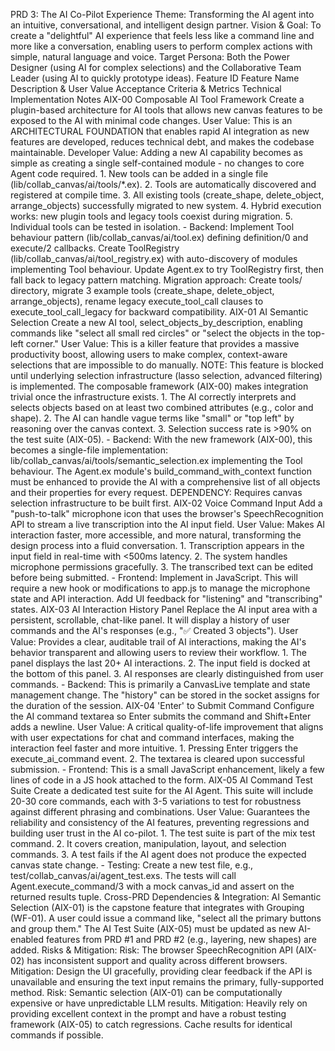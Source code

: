 PRD 3: The AI Co-Pilot Experience
Theme: Transforming the AI agent into an intuitive, conversational, and intelligent design partner.
Vision & Goal: To create a "delightful" AI experience that feels less like a command line and more like a conversation, enabling users to perform complex actions with simple, natural language and voice.
Target Persona: Both the Power Designer (using AI for complex selections) and the Collaborative Team Leader (using AI to quickly prototype ideas).
Feature ID	Feature Name	Description & User Value	Acceptance Criteria & Metrics	Technical Implementation Notes
AIX-00	Composable AI Tool Framework	Create a plugin-based architecture for AI tools that allows new canvas features to be exposed to the AI with minimal code changes. User Value: This is an ARCHITECTURAL FOUNDATION that enables rapid AI integration as new features are developed, reduces technical debt, and makes the codebase maintainable. Developer Value: Adding a new AI capability becomes as simple as creating a single self-contained module - no changes to core Agent code required.	1. New tools can be added in a single file (lib/collab_canvas/ai/tools/*.ex). 2. Tools are automatically discovered and registered at compile time. 3. All existing tools (create_shape, delete_object, arrange_objects) successfully migrated to new system. 4. Hybrid execution works: new plugin tools and legacy tools coexist during migration. 5. Individual tools can be tested in isolation.	- Backend: Implement Tool behaviour pattern (lib/collab_canvas/ai/tool.ex) defining definition/0 and execute/2 callbacks. Create ToolRegistry (lib/collab_canvas/ai/tool_registry.ex) with auto-discovery of modules implementing Tool behaviour. Update Agent.ex to try ToolRegistry first, then fall back to legacy pattern matching. Migration approach: Create tools/ directory, migrate 3 example tools (create_shape, delete_object, arrange_objects), rename legacy execute_tool_call clauses to execute_tool_call_legacy for backward compatibility.
AIX-01	AI Semantic Selection	Create a new AI tool, select_objects_by_description, enabling commands like "select all small red circles" or "select the objects in the top-left corner." User Value: This is a killer feature that provides a massive productivity boost, allowing users to make complex, context-aware selections that are impossible to do manually. NOTE: This feature is blocked until underlying selection infrastructure (lasso selection, advanced filtering) is implemented. The composable framework (AIX-00) makes integration trivial once the infrastructure exists.	1. The AI correctly interprets and selects objects based on at least two combined attributes (e.g., color and shape). 2. The AI can handle vague terms like "small" or "top left" by reasoning over the canvas context. 3. Selection success rate is >90% on the test suite (AIX-05).	- Backend: With the new framework (AIX-00), this becomes a single-file implementation: lib/collab_canvas/ai/tools/semantic_selection.ex implementing the Tool behaviour. The Agent.ex module's build_command_with_context function must be enhanced to provide the AI with a comprehensive list of all objects and their properties for every request. DEPENDENCY: Requires canvas selection infrastructure to be built first.
AIX-02	Voice Command Input	Add a "push-to-talk" microphone icon that uses the browser's SpeechRecognition API to stream a live transcription into the AI input field. User Value: Makes AI interaction faster, more accessible, and more natural, transforming the design process into a fluid conversation.	1. Transcription appears in the input field in real-time with <500ms latency. 2. The system handles microphone permissions gracefully. 3. The transcribed text can be edited before being submitted.	- Frontend: Implement in JavaScript. This will require a new hook or modifications to app.js to manage the microphone state and API interaction. Add UI feedback for "listening" and "transcribing" states.
AIX-03	AI Interaction History Panel	Replace the AI input area with a persistent, scrollable, chat-like panel. It will display a history of user commands and the AI's responses (e.g., "✅ Created 3 objects"). User Value: Provides a clear, auditable trail of AI interactions, making the AI's behavior transparent and allowing users to review their workflow.	1. The panel displays the last 20+ AI interactions. 2. The input field is docked at the bottom of this panel. 3. AI responses are clearly distinguished from user commands.	- Backend: This is primarily a CanvasLive template and state management change. The "history" can be stored in the socket assigns for the duration of the session.
AIX-04	'Enter' to Submit Command	Configure the AI command textarea so Enter submits the command and Shift+Enter adds a newline. User Value: A critical quality-of-life improvement that aligns with user expectations for chat and command interfaces, making the interaction feel faster and more intuitive.	1. Pressing Enter triggers the execute_ai_command event. 2. The textarea is cleared upon successful submission.	- Frontend: This is a small JavaScript enhancement, likely a few lines of code in a JS hook attached to the form.
AIX-05	AI Command Test Suite	Create a dedicated test suite for the AI Agent. This suite will include 20-30 core commands, each with 3-5 variations to test for robustness against different phrasing and combinations. User Value: Guarantees the reliability and consistency of the AI features, preventing regressions and building user trust in the AI co-pilot.	1. The test suite is part of the mix test command. 2. It covers creation, manipulation, layout, and selection commands. 3. A test fails if the AI agent does not produce the expected canvas state change.	- Testing: Create a new test file, e.g., test/collab_canvas/ai/agent_test.exs. The tests will call Agent.execute_command/3 with a mock canvas_id and assert on the returned results tuple.
Cross-PRD Dependencies & Integration:
AI Semantic Selection (AIX-01) is the capstone feature that integrates with Grouping (WF-01). A user could issue a command like, "select all the primary buttons and group them."
The AI Test Suite (AIX-05) must be updated as new AI-enabled features from PRD #1 and PRD #2 (e.g., layering, new shapes) are added.
Risks & Mitigation:
Risk: The browser SpeechRecognition API (AIX-02) has inconsistent support and quality across different browsers. Mitigation: Design the UI gracefully, providing clear feedback if the API is unavailable and ensuring the text input remains the primary, fully-supported method.
Risk: Semantic selection (AIX-01) can be computationally expensive or have unpredictable LLM results. Mitigation: Heavily rely on providing excellent context in the prompt and have a robust testing framework (AIX-05) to catch regressions. Cache results for identical commands if possible.
